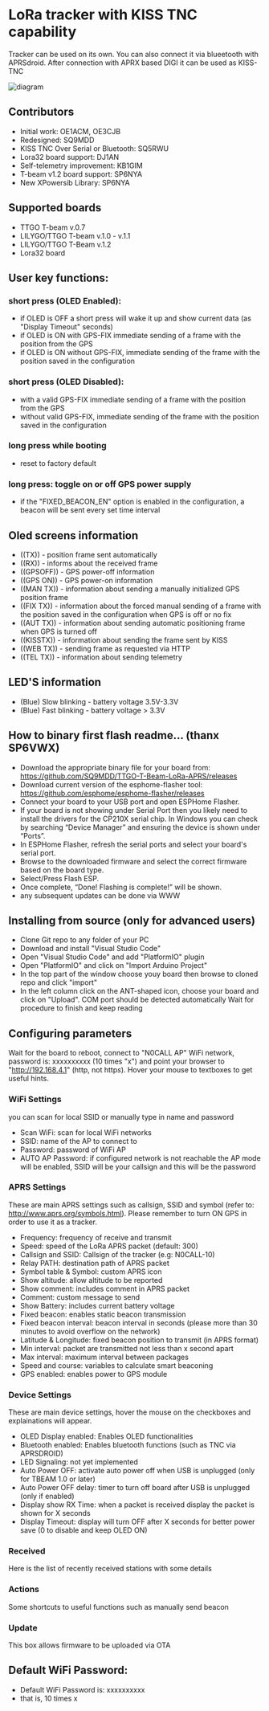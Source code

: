 # LoRa tracker with KISS TNC capability

Tracker can be used on its own. 
You can also connect it via blueetooth with APRSdroid.
After connection with APRX based DIGI it can be used as KISS-TNC

![diagram](https://github.com/SQ9MDD/TTGO-T-Beam-LoRa-APRS/blob/master/img/digi-schemat.png)

## Contributors
* Initial work: OE1ACM, OE3CJB
* Redesigned: SQ9MDD
* KISS TNC Over Serial or Bluetooth: SQ5RWU
* Lora32 board support: DJ1AN
* Self-telemetry improvement: KB1GIM
* T-beam v1.2 board support: SP6NYA
* New XPowersib Library: SP6NYA

## Supported boards
* TTGO T-beam v.0.7
* LILYGO/TTGO T-beam v.1.0 - v.1.1
* LILYGO/TTGO T-Beam v.1.2
* Lora32 board

## User key functions:
### short press (OLED Enabled):
* if OLED is OFF a short press will wake it up and show current data (as "Display Timeout" seconds)
* if OLED is ON with GPS-FIX immediate sending of a frame with the position from the GPS
* if OLED is ON without GPS-FIX, immediate sending of the frame with the position saved in the configuration

### short press (OLED Disabled):
* with a valid GPS-FIX immediate sending of a frame with the position from the GPS
* without valid GPS-FIX, immediate sending of the frame with the position saved in the configuration

### long press while booting 
* reset to factory default

### long press: toggle on or off GPS power supply 
* if the "FIXED_BEACON_EN" option is enabled in the configuration, a beacon will be sent every set time interval

## Oled screens information
* ((TX)) - position frame sent automatically
* ((RX)) - informs about the received frame 
* ((GPSOFF)) - GPS power-off information
* ((GPS ON)) - GPS power-on information
* ((MAN TX)) - information about sending a manually initialized GPS position frame
* ((FIX TX)) - information about the forced manual sending of a frame with the position saved in the configuration when GPS is off or no fix
* ((AUT TX)) - information about sending automatic positioning frame when GPS is turned off
* ((KISSTX)) - information about sending the frame sent by KISS
* ((WEB TX)) - sending frame as requested via HTTP
* ((TEL TX)) - information about sending telemetry
## LED'S information
* (Blue) Slow blinking - battery voltage 3.5V-3.3V
* (Blue) Fast blinking - battery voltage > 3.3V 

## How to binary first flash readme... (thanx SP6VWX)
* Download the appropriate binary file for your board from: https://github.com/SQ9MDD/TTGO-T-Beam-LoRa-APRS/releases
* Download current version of the esphome-flasher tool: https://github.com/esphome/esphome-flasher/releases
* Connect your board to your USB port and open ESPHome Flasher.
* If your board is not showing under Serial Port then you likely need to install the drivers for the CP210X serial chip. In Windows you can check by searching “Device Manager” and ensuring the device is shown under “Ports”.
* In ESPHome Flasher, refresh the serial ports and select your board's serial port.
* Browse to the downloaded firmware and select the correct firmware based on the board type.
* Select/Press Flash ESP.
* Once complete, “Done! Flashing is complete!” will be shown.
* any subsequent updates can be done via WWW

## Installing from source (only for advanced users)
* Clone Git repo to any folder of your PC
* Download and install "Visual Studio Code"
* Open "Visual Studio Code" and add "PlatformIO" plugin
* Open "PlatformIO" and click on "Import Arduino Project"
* In the top part of the window choose youy board then browse to cloned repo and click "import"
* In the left column click on the ANT-shaped icon, choose your board and click on "Upload". COM port should be detected automatically Wait for procedure to finish and keep reading

## Configuring parameters
Wait for the board to reboot, connect to "N0CALL AP" WiFi network, password is: xxxxxxxxxx (10 times "x") and point your browser to "http://192.168.4.1" (http, not http*s*). Hover your mouse to textboxes to get useful hints.

### WiFi Settings
you can scan for local SSID or manually type in name and password
* Scan WiFi: scan for local WiFi networks
* SSID: name of the AP to connect to
* Password: password of WiFi AP
* AUTO AP Password: if configured network is not reachable the AP mode will be enabled, SSID will be your callsign and this will be the password

###  APRS Settings
These are main APRS settings such as callsign, SSID and symbol (refer to: http://www.aprs.org/symbols.html). Please remember to turn ON GPS in order to use it as a tracker.
* Frequency: frequency of receive and transmit
* Speed: speed of the LoRa APRS packet (default: 300)
* Callsign and SSID: Callsign of the tracker (e.g: N0CALL-10)
* Relay PATH: destination path of APRS packet
* Symbol table & Symbol: custom APRS icon
* Show altitude: allow altitude to be reported
* Show comment: includes comment in APRS packet
* Comment: custom message to send
* Show Battery: includes current battery voltage
* Fixed beacon: enables static beacon transmission
* Fixed beacon interval: beacon interval in seconds (please more than 30 minutes to avoid overflow on the network)
* Latitude & Longitude: fixed beacon position to transmit (in APRS format)
* Min interval: packet are transmitted not less than x second apart
* Max interval: maximum interval between packages
* Speed and course: variables to calculate smart beaconing
* GPS enabled: enables power to GPS module

### Device Settings
These are main device settings, hover the mouse on the checkboxes and explainations will appear.
* OLED Display enabled: Enables OLED functionalities
* Bluetooth enabled: Enables bluetooth functions (such as TNC via APRSDROID)
* LED Signaling: not yet implemented
* Auto Power OFF: activate auto power off when USB is unplugged (only for TBEAM 1.0 or later)
* Auto Power OFF delay: timer to turn off board after USB is unplugged (only if enabled)
* Display show RX Time: when a packet is received display the packet is shown for X seconds
* Display Timeout: display will turn OFF after X seconds for better power save (0 to disable and keep OLED ON)

### Received
Here is the list of recently received stations with some details

### Actions
Some shortcuts to useful functions such as manually send beacon

### Update
This box allows firmware to be uploaded via OTA

## Default WiFi Password:
* Default WiFi Password is: xxxxxxxxxx
* that is, 10 times x
